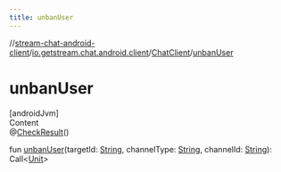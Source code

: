 ```yaml
---
title: unbanUser
---
```

//[stream-chat-android-client](../../../index.md)/[io.getstream.chat.android.client](../index.md)/[ChatClient](index.md)/[unbanUser](unbanUser.md)



# unbanUser  
[androidJvm]  
Content  
@[CheckResult](https://developer.android.com/reference/kotlin/androidx/annotation/CheckResult.html)()  
  
fun [unbanUser](unbanUser.md)(targetId: [String](https://kotlinlang.org/api/latest/jvm/stdlib/kotlin/-string/index.html), channelType: [String](https://kotlinlang.org/api/latest/jvm/stdlib/kotlin/-string/index.html), channelId: [String](https://kotlinlang.org/api/latest/jvm/stdlib/kotlin/-string/index.html)): Call&lt;[Unit](https://kotlinlang.org/api/latest/jvm/stdlib/kotlin/-unit/index.html)&gt;  



